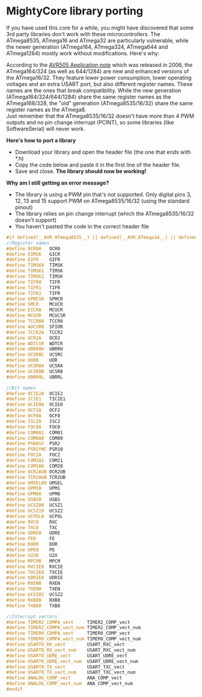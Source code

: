 # MightyCore library porting
If you have used this core for a while, you might have discovered that some 3rd party libraries don't work with these microcontrollers. 
The ATmega8535, ATmega16 and ATmega32 are particularly vulnerable, while the newer generation (ATmega164, ATmega324, ATmega644 and ATmega1284) mostly work without modifications. Here's why: </br>

According to the [AVR505 Application note](http://www.atmel.com/Images/doc8001.pdf) which was released in 2006, the ATmega164/324 (as well as 644/1284) are new and enhanced versions of the ATmega16/32.
They feature lower power consumption, lower operating voltages and an extra USART port, but also different register names. These names are the ones that break compatibility.
While the new generation (ATmega164/324/644/1284) share the same register names as the ATmega168/328, the "old" generation (ATmega8535/16/32) share the same register names as the ATmega8. </br>
Just remember that the ATmega8535/16/32 doesn't have more than 4 PWM outputs and no pin change interrupt (PCINT), so some libraries (like SoftwareSerial) will never work.

<b>Here's how to port a library</b>
* Download your library and open the header file (the one that ends with *.h)
* Copy the code below and paste it in the first line of the header file.
* Save and close. <b>The library should now be working!</b>

<b>Why am I still getting an error message?</b>
* The library is using a PWM pin that's not supported. Only digital pins 3, 12, 13 and 15 support PWM on ATmega8535/16/32 (using the standard pinout)
* The library relies on pin change interrupt (which the ATmega8535/16/32 doesn't support)
* You haven't pasted the code in the correct header file


``` c++
#if defined(__AVR_ATmega8535__) || defined(__AVR_ATmega16__) || defined(__AVR_ATmega32__)
//Register names
#define OCR0A   OCR0
#define EIMSK   GICR
#define EIFR    GIFR
#define TIMSK0  TIMSK
#define TIMSK1  TIMSK
#define TIMSK2  TIMSK
#define TIFR0   TIFR
#define TIFR1   TIFR
#define TIFR2   TIFR
#define SPMCSR  SPMCR
#define SMCR    MCUCR
#define EICRA   MCUCR
#define MCUSR   MCUCSR
#define TCCR0A  TCCR0
#define ADCSRB  SFIOR
#define TCCR2A  TCCR2
#define OCR2A   OCR2
#define WDTCSR  WDTCR
#define UBRR0H  UBRRH
#define UCSR0C  UCSRC
#define UDR0    UDR
#define UCSR0A  UCSRA
#define UCSR0B  UCSRB
#define UBRR0L  UBRRL

//Bit names
#define OCIE2A  OCIE2
#define ICIE1   TICIE1
#define OCIE0A  OCIE0
#define OCF2A   OCF2
#define OCF0A   OCF0
#define ISC20   ISC2
#define FOC0A   FOC0
#define COM0A1  COM01
#define COM0A0  COM00
#define PSRASY  PSR2
#define PSRSYNC PSR10
#define FOC2A   FOC2
#define COM2A1  COM21
#define COM2A0  COM20
#define OCR2AUB OCR2UB
#define TCR2AUB TCR2UB
#define UMSEL00 UMSEL
#define UPM10   UPM1
#define UPM00   UPM0
#define USBS0   USBS
#define UCSZ00  UCSZ1
#define UCSZ10  UCSZ2
#define UCPOL0  UCPOL
#define RXC0    RXC
#define TXC0    TXC
#define UDRE0   UDRE
#define FE0     FE
#define DOR0    DOR
#define UPE0    PE
#define U2X0    U2X
#define MPCM0   MPCM
#define RXCIE0  RXCIE
#define TXCIE0  TXCIE
#define UDRIE0  UDRIE
#define RXEN0   RXEN
#define TXEN0   TXEN
#define UCSZ02  UCSZ2
#define RXB80   RXB8
#define TXB80   TXB8

//Interrupt vectors
#define TIMER2_COMPA_vect     TIMER2_COMP_vect
#define TIMER2_COMPA_vect_num TIMER2_COMP_vect_num
#define TIMER0_COMPA_vect     TIMER0_COMP_vect
#define TIMER0_COMPA_vect_num TIMER0_COMP_vect_num 
#define USART0_RX_vect        USART_RXC_vect
#define USART0_RX_vect_num    USART_RXC_vect_num
#define USART0_UDRE_vect      USART_UDRE_vect
#define USART0_UDRE_vect_num  USART_UDRE_vect_num
#define USART0_TX_vect        USART_TXC_vect
#define USART0_TX_vect_num    USART_TXC_vect_num
#define ANALOG_COMP_vect      ANA_COMP_vect
#define ANALOG_COMP_vect_num  ANA_COMP_vect_num
#endif
```


